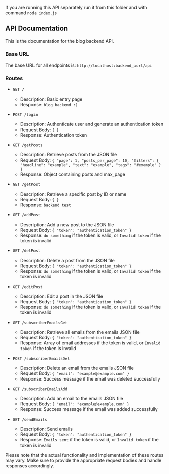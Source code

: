 If you are running this API separately run it from this folder and with command `node index.js`

## API Documentation

This is the documentation for the blog backend API.

### Base URL
The base URL for all endpoints is: `http://localhost:backend_port/api`

### Routes

- `GET /`
  - Description: Basic entry page
  - Response: `blog backend :)`

- `POST /login`
  - Description: Authenticate user and generate an authentication token
  - Request Body: `{ }`
  - Response: Authentication token

- `GET /getPosts`
  - Description: Retrieve posts from the JSON file
  - Request Body: `{ "page": 1, "posts_per_page": 10, "filters": { "headline": "example", "text": "example", "tags": "#example" } }`
  - Response: Object containing posts and max_page

- `GET /getPost`
  - Description: Retrieve a specific post by ID or name
  - Request Body: `{ }`
  - Response: `backend test`

- `GET /addPost`
  - Description: Add a new post to the JSON file
  - Request Body: `{ "token": "authentication_token" }`
  - Response: `do something` if the token is valid, or `Invalid token` if the token is invalid

- `GET /delPost`
  - Description: Delete a post from the JSON file
  - Request Body: `{ "token": "authentication_token" }`
  - Response: `do something` if the token is valid, or `Invalid token` if the token is invalid

- `GET /editPost`
  - Description: Edit a post in the JSON file
  - Request Body: `{ "token": "authentication_token" }`
  - Response: `do something` if the token is valid, or `Invalid token` if the token is invalid

- `GET /subscriberEmailsGet`
  - Description: Retrieve all emails from the emails JSON file
  - Request Body: `{ "token": "authentication_token" }`
  - Response: Array of email addresses if the token is valid, or `Invalid token` if the token is invalid

- `POST /subscriberEmailsDel`
  - Description: Delete an email from the emails JSON file
  - Request Body: `{ "email": "example@example.com" }`
  - Response: Success message if the email was deleted successfully

- `GET /subscriberEmailsAdd`
  - Description: Add an email to the emails JSON file
  - Request Body: `{ "email": "example@example.com" }`
  - Response: Success message if the email was added successfully

- `GET /sendEmails`
  - Description: Send emails
  - Request Body: `{ "token": "authentication_token" }`
  - Response: `Emails sent` if the token is valid, or `Invalid token` if the token is invalid

  
Please note that the actual functionality and implementation of these routes may vary. Make sure to provide the appropriate request bodies and handle responses accordingly.

